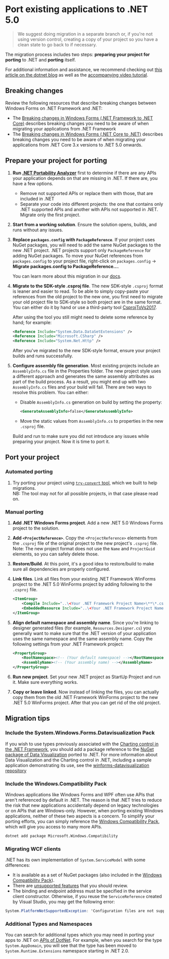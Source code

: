 # Port existing applications to .NET 5.0

>We suggest doing migration in a separate branch or, if you're not using version
>control, creating a copy of your project so you have a clean state to go back
>to if necessary.

The migration process includes two steps: **preparing your project for porting** to
.NET and **porting** itself.

For additional information and assistance, we recommend checking out [this article on the dotnet blog][dotnet-blog-port-guide] as well as the [accompanying video tutorial][dotnet-blog-port-video].


## Breaking changes

Review the following resources that describe breaking changes between Windows Forms on .NET Framework and .NET:

* The [Breaking changes in Windows Forms (.NET Framework to .NET Core)](https://docs.microsoft.com/dotnet/core/porting/winforms-breaking-changes) describes breaking changes you need to be aware of when migrating your applications from .NET Framework
* The [Breaking changes in Windows Forms (.NET Core to .NET)](https://docs.microsoft.com/dotnet/core/compatibility/winforms) describes breaking changes you need to be aware of when migrating your applications from .NET Core 3.x versions to .NET 5.0 onwards.

## Prepare your project for porting

1. **Run [.NET Portability Analyzer][api-port]** first to determine if there are
   any APIs your application depends on that are missing in .NET. If there
   are, you have a few options.
    * Remove not supported APIs or replace them with those, that are included in
      .NET
    * Separate your code into different projects: the one that contains only
      .NET supported APIs and another with APIs not supported in .NET.
      Migrate only the first project.

1. **Start from a working solution**. Ensure the solution opens, builds, and runs without any issues.

1. **Replace `packages.config` with `PackageReference`**. If your project uses
   NuGet packages, you will need to add the same NuGet packages to the new .NET
   project. .NET projects support only `PackageReference` for adding
   NuGet packages. To move your NuGet references from `packages.config` to your
   project file, right-click on `packages.config` -> **Migrate packages.config
   to PackageReference...**.

   You can learn more about this migration in our [docs][pkg-config].

1. **Migrate to the SDK-style .csproj file**. The new SDK-style `.csproj` format is leaner and easier to read. To be able to simply copy-paste your references from the old project to the new one, you first need to migrate your old project file to SDK-style so both project are in the same format. You can either do it by hand or use a third-party tool [CsprojToVs2017][sdk-tool].

   After using the tool you still might need to delete some reference by hand; for example:

    ```xml
    <Reference Include="System.Data.DataSetExtensions" />
    <Reference Include="Microsoft.CSharp" />
    <Reference Include="System.Net.Http" />
    ```

   After you've migrated to the new SDK-style format, ensure your project builds and runs successfully.

1. **Configure assembly file generation**. Most existing projects include an `AssemblyInfo.cs` file in the Properties folder. The new project style uses a different approach and generates the same assembly attributes as part of the build process. As a result, you might end up with two `AssemblyInfo.cs` files and your build will fail. There are two ways to resolve this problem. You can either:
    * Disable `AssemblyInfo.cs` generation on build by setting the property:

        ```xml
        <GenerateAssemblyInfo>false</GenerateAssemblyInfo>
        ```
    * Move the static values from `AssemblyInfo.cs` to properties in the new `.csproj` file.

    Build and run to make sure you did not introduce any issues while preparing your project. Now it is time to port it.



## Port your project

### Automated porting

1. Try porting your project using [`try-convert` tool](https://github.com/dotnet/try-convert), which we built to help migrations. <br />
NB: The tool may not for all possible projects, in that case please read on.

### Manual porting

1. **Add .NET Windows Forms project**. Add a new .NET 5.0 Windows Forms project to the solution.

1. **Add `<ProjectReference>`**. Copy the `<ProjectReference>` elements from the `.csproj` file of the original project to the new project's `.csproj` file.<br />
Note: The new project format does not use the `Name` and `ProjectGuid` elements, so you can safely delete those.

1. **Restore/Build**. At this point, it's a good idea to restore/build to make sure all dependencies are properly configured.

1. **Link files**. Link all files from your existing .NET Framework WinForms project to the .NET 5.0 WinForms project by adding following to the `.csproj` file.

    ```xml
    <ItemGroup>
        <Compile Include="..\<Your .NET Framework Project Name>\**\*.cs" />
        <EmbeddedResource Include="..\<Your .NET Framework Project Name>\**\*.resx" />
    </ItemGroup>
    ```

1. **Align default namespace and assembly name**. Since you're linking to designer generated files (for example, `Resources.Designer.cs`) you generally want to make sure that the .NET version of your application uses the same namespace and the same assembly name. Copy the following settings from your .NET Framework project:

    ```xml
    <PropertyGroup>
        <RootNamespace><!-- (Your default namespace) --></RootNamespace>
        <AssemblyName><!-- (Your assembly name) --></AssemblyName>
    </PropertyGroup>
    ```

1. **Run new project**. Set your new .NET project as StartUp Project and run it. Make sure everything works.

1. **Copy or leave linked**. Now instead of linking the files, you can actually copy them from the old .NET Framework WinForms project to the new .NET 5.0 WinForms project. After that you can get rid of the old project.

## Migration tips

### Include the System.Windows.Forms.Datavisualization Pack

If you wish to use types previously associated with the [Charting control in the .NET Framework][framework-charting], you should add a package reference to the [NuGet package of Data Visualization][nuget-dataviz] ported to .NET. For more information about Data Visualization and the Charting control in .NET, including a sample application demonstrating its use, see the [winforms-datavisualization repository][dataviz]

### Include the Windows.Compatibility Pack

Windows applications like Windows Forms and WPF often use APIs that aren't referenced by default in .NET. The reason is that .NET tries to reduce the risk that new applications accidentally depend on legacy technologies or on APIs that are Windows-only. However, when porting existing Windows applications, neither of these two aspects is a concern. To simplify your porting efforts, you can simply reference the [Windows Compatibility Pack][compat-pack], which will give
you access to many more APIs.

```cmd
dotnet add package Microsoft.Windows.Compatibility
```

### Migrating WCF clients

.NET has its own implementation of `System.ServiceModel` with some
differences:

* It is available as a set of NuGet packages (also included in the [Windows
  Compatibility Pack][compat-pack]).
* There are [unsupported features][wcf-supported] that you should review.
* The binding and endpoint address must be specified in the service client constructor. Otherwise, if you reuse the `ServiceReference` created by Visual Studio, you may get the following error:

```cs
System.PlatformNotSupportedException: 'Configuration files are not supported.'
```

### Additional Types and Namespaces

You can search for additional types which you may need in porting your apps to .NET on [APIs of DotNet][apisofnet]. For example, when you search for the type `System.AppDomain`, you will see that the type has been moved to `System.Runtime.Extensions` namespace starting in .NET 2.0.

[comment]: <> (URI Links)

[dotnet-blog-port-guide]: https://devblogs.microsoft.com/dotnet/how-to-port-desktop-applications-to-net-core-3-0/
[dotnet-blog-port-video]: https://www.youtube.com/watch?v=upVQEUc_KwU
[api-port]: https://blogs.msdn.microsoft.com/dotnet/2018/08/08/are-your-windows-forms-and-wpf-applications-ready-for-net-core-3-0/
[pkg-config]: https://docs.microsoft.com/en-us/nuget/reference/migrate-packages-config-to-package-reference
[sdk-tool]:https://github.com/hvanbakel/CsprojToVs2017
[framework-charting]: https://docs.microsoft.com/en-us/dotnet/api/system.windows.forms.datavisualization.charting
[nuget-dataviz]: https://www.nuget.org/packages/System.windows.forms.datavisualization
[dataviz]: https://github.com/dotnet/winforms-datavisualization
[compat-pack]: https://docs.microsoft.com/en-us/dotnet/core/porting/windows-compat-pack
[wcf-supported]: https://github.com/dotnet/wcf/blob/master/release-notes/SupportedFeatures-v2.1.0.md
[apisofnet]: https://apisof.net/
